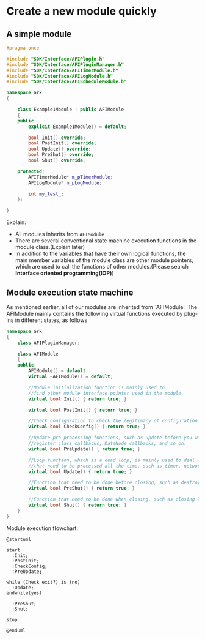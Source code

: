 # Create a new module quickly

## A simple module

```cpp
#pragma once

#include "SDK/Interface/AFIPlugin.h"
#include "SDK/Interface/AFIPluginManager.h"
#include "SDK/Interface/AFITimerModule.h"
#include "SDK/Interface/AFILogModule.h"
#include "SDK/Interface/AFIScheduleModule.h"

namespace ark
{

    class Example1Module : public AFIModule
    {
    public:
        explicit Example1Module() = default;

        bool Init() override;
        bool PostInit() override;
        bool Update() override;
        bool PreShut() override;
        bool Shut() override;

    protected:
        AFITimerModule* m_pTimerModule;
        AFILogModule* m_pLogModule;

        int my_test_;
    };

}
```

Explain:

- All modules inherits from `AFIModule`
- There are several conventional state machine execution functions in the module class.(Explain later)
- In addition to the variables that have their own logical functions, the main member variables of the module class are other module pointers, which are used to call the functions of other modules.(Please search **Interface oriented programming(IOP)**)

## Module execution state machine

As mentioned earlier, all of our modules are inherited from `AFIModule'. The AFIModule mainly contains the following virtual functions executed by plug-ins in different states, as follows

```cpp
namespace ark
{
    class AFIPluginManager;

    class AFIModule
    {
    public:
        AFIModule() = default;
        virtual ~AFIModule() = default;

        //Module initialization function is mainly used to 
        //find other module interface pointer used in the module.
        virtual bool Init() { return true; }

        virtual bool PostInit() { return true; }

        //Check configuration to check the legitimacy of configuration resources after module startup.
        virtual bool CheckConfig() { return true; }

        //Update pre processing functions, such as update before you want to
        //register class callbacks, DataNode callbacks, and so on.
        virtual bool PreUpdate() { return true; }

        //Loop function, which is a dead loop, is mainly used to deal with events 
        //that need to be processed all the time, such as timer, network, etc.
        virtual bool Update() { return true; }

        //Function that need to be done before closing, such as destroying resources, etc.
        virtual bool PreShut() { return true; }

        //Function that need to be done when closing, such as closing log files, etc.
        virtual bool Shut() { return true; }
    }
}
```

Module execution flowchart:

```plantuml
@startuml

start
  :Init;
  :PostInit;
  :CheckConfig;
  :PreUpdate;

while (Check exit?) is (no)
  :Update;
endwhile(yes)

  :PreShut;
  :Shut;

stop

@enduml
```